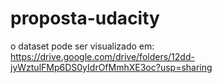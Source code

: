 # proposta-udacity

o dataset pode ser visualizado em: https://drive.google.com/drive/folders/12dd-jyWztulFMp6DS0yIdrOfMmhXE3oc?usp=sharing
